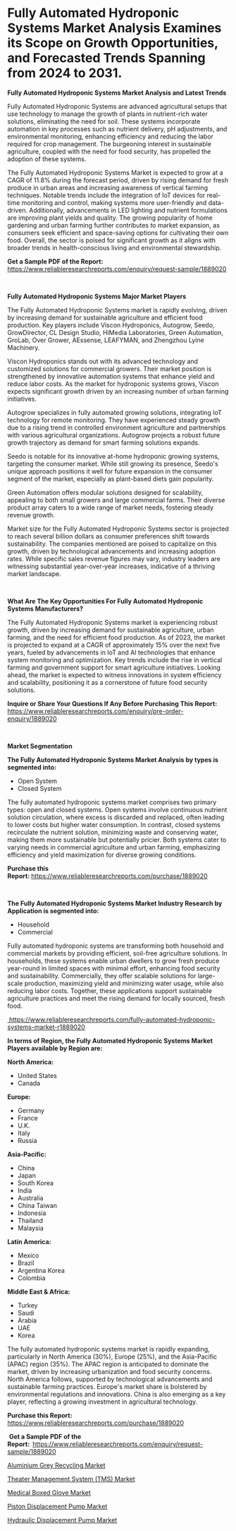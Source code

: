 <p><h1>Fully Automated Hydroponic Systems Market Analysis Examines its Scope on Growth Opportunities, and Forecasted Trends Spanning from 2024 to 2031.</h1></p><p><strong>Fully Automated Hydroponic Systems Market Analysis and Latest Trends</strong></p>
<p><p>Fully Automated Hydroponic Systems are advanced agricultural setups that use technology to manage the growth of plants in nutrient-rich water solutions, eliminating the need for soil. These systems incorporate automation in key processes such as nutrient delivery, pH adjustments, and environmental monitoring, enhancing efficiency and reducing the labor required for crop management. The burgeoning interest in sustainable agriculture, coupled with the need for food security, has propelled the adoption of these systems.</p><p>The Fully Automated Hydroponic Systems Market is expected to grow at a CAGR of 11.8% during the forecast period, driven by rising demand for fresh produce in urban areas and increasing awareness of vertical farming techniques. Notable trends include the integration of IoT devices for real-time monitoring and control, making systems more user-friendly and data-driven. Additionally, advancements in LED lighting and nutrient formulations are improving plant yields and quality. The growing popularity of home gardening and urban farming further contributes to market expansion, as consumers seek efficient and space-saving options for cultivating their own food. Overall, the sector is poised for significant growth as it aligns with broader trends in health-conscious living and environmental stewardship.</p></p>
<p><strong>Get a Sample PDF of the Report:&nbsp;</strong> <a href="https://www.reliableresearchreports.com/enquiry/request-sample/1889020?utm_campaign=11&utm_medium=2&utm_source=Github&utm_content=ia&utm_term=24102024&utm_id=fully-automated-hydroponic-systems">https://www.reliableresearchreports.com/enquiry/request-sample/1889020</a></p>
<p>&nbsp;</p>
<p><strong>Fully Automated Hydroponic Systems Major Market Players</strong></p>
<p><p>The Fully Automated Hydroponic Systems market is rapidly evolving, driven by increasing demand for sustainable agriculture and efficient food production. Key players include Viscon Hydroponics, Autogrow, Seedo, GrowDirector, CL Design Studio, HiMedia Laboratories, Green Automation, GroLab, Over Grower, AEssense, LEAFYMAN, and Zhengzhou Lyine Machinery.</p><p>Viscon Hydroponics stands out with its advanced technology and customized solutions for commercial growers. Their market position is strengthened by innovative automation systems that enhance yield and reduce labor costs. As the market for hydroponic systems grows, Viscon expects significant growth driven by an increasing number of urban farming initiatives.</p><p>Autogrow specializes in fully automated growing solutions, integrating IoT technology for remote monitoring. They have experienced steady growth due to a rising trend in controlled environment agriculture and partnerships with various agricultural organizations. Autogrow projects a robust future growth trajectory as demand for smart farming solutions expands.</p><p>Seedo is notable for its innovative at-home hydroponic growing systems, targeting the consumer market. While still growing its presence, Seedo's unique approach positions it well for future expansion in the consumer segment of the market, especially as plant-based diets gain popularity.</p><p>Green Automation offers modular solutions designed for scalability, appealing to both small growers and large commercial farms. Their diverse product array caters to a wide range of market needs, fostering steady revenue growth.</p><p>Market size for the Fully Automated Hydroponic Systems sector is projected to reach several billion dollars as consumer preferences shift towards sustainability. The companies mentioned are poised to capitalize on this growth, driven by technological advancements and increasing adoption rates. While specific sales revenue figures may vary, industry leaders are witnessing substantial year-over-year increases, indicative of a thriving market landscape.</p></p>
<p>&nbsp;</p>
<p><strong>What Are The Key Opportunities For Fully Automated Hydroponic Systems Manufacturers?</strong></p>
<p><p>The Fully Automated Hydroponic Systems market is experiencing robust growth, driven by increasing demand for sustainable agriculture, urban farming, and the need for efficient food production. As of 2023, the market is projected to expand at a CAGR of approximately 15% over the next five years, fueled by advancements in IoT and AI technologies that enhance system monitoring and optimization. Key trends include the rise in vertical farming and government support for smart agriculture initiatives. Looking ahead, the market is expected to witness innovations in system efficiency and scalability, positioning it as a cornerstone of future food security solutions.</p></p>
<p><strong>Inquire or Share Your Questions If Any Before Purchasing This Report:</strong> <a href="https://www.reliableresearchreports.com/enquiry/pre-order-enquiry/1889020?utm_campaign=11&utm_medium=2&utm_source=Github&utm_content=ia&utm_term=24102024&utm_id=fully-automated-hydroponic-systems">https://www.reliableresearchreports.com/enquiry/pre-order-enquiry/1889020</a></p>
<p>&nbsp;</p>
<p><strong>Market Segmentation</strong></p>
<p><strong>The Fully Automated Hydroponic Systems Market Analysis by types is segmented into:</strong></p>
<p><ul><li>Open System</li><li>Closed System</li></ul></p>
<p><p>The fully automated hydroponic systems market comprises two primary types: open and closed systems. Open systems involve continuous nutrient solution circulation, where excess is discarded and replaced, often leading to lower costs but higher water consumption. In contrast, closed systems recirculate the nutrient solution, minimizing waste and conserving water, making them more sustainable but potentially pricier. Both systems cater to varying needs in commercial agriculture and urban farming, emphasizing efficiency and yield maximization for diverse growing conditions.</p></p>
<p><strong>Purchase this Report:&nbsp;</strong><a href="https://www.reliableresearchreports.com/purchase/1889020?utm_campaign=11&utm_medium=2&utm_source=Github&utm_content=ia&utm_term=24102024&utm_id=fully-automated-hydroponic-systems">https://www.reliableresearchreports.com/purchase/1889020</a></p>
<p>&nbsp;</p>
<p><strong>The Fully Automated Hydroponic Systems Market Industry Research by Application is segmented into:</strong></p>
<p><ul><li>Household</li><li>Commercial</li></ul></p>
<p><p>Fully automated hydroponic systems are transforming both household and commercial markets by providing efficient, soil-free agriculture solutions. In households, these systems enable urban dwellers to grow fresh produce year-round in limited spaces with minimal effort, enhancing food security and sustainability. Commercially, they offer scalable solutions for large-scale production, maximizing yield and minimizing water usage, while also reducing labor costs. Together, these applications support sustainable agriculture practices and meet the rising demand for locally sourced, fresh food.</p></p>
<p><a href="https://www.reliableresearchreports.com/fully-automated-hydroponic-systems-market-r1889020?utm_campaign=11&utm_medium=2&utm_source=Github&utm_content=ia&utm_term=24102024&utm_id=fully-automated-hydroponic-systems">&nbsp;https://www.reliableresearchreports.com/fully-automated-hydroponic-systems-market-r1889020</a></p>
<p><strong>In terms of Region, the Fully Automated Hydroponic Systems Market Players available by Region are:</strong></p>
<p>
    <p> <strong> North America: </strong>
        <ul>
            <li>United States</li>
            <li>Canada</li>
        </ul>
        </p> 
    <p> <strong> Europe: </strong>
        <ul>
            <li>Germany</li>
            <li>France</li>
            <li>U.K.</li>
            <li>Italy</li>
            <li>Russia</li>
        </ul>
        </p> 
    <p> <strong> Asia-Pacific: </strong>
        <ul>
            <li>China</li>
            <li>Japan</li>
            <li>South Korea</li>
            <li>India</li>
            <li>Australia</li>
            <li>China Taiwan</li>
            <li>Indonesia</li>
            <li>Thailand</li>
            <li>Malaysia</li>
        </ul>
        </p> 
    <p> <strong> Latin America: </strong>
        <ul>
            <li>Mexico</li>
            <li>Brazil</li>
            <li>Argentina Korea</li>
            <li>Colombia</li>
        </ul>
        </p> 
    <p> <strong> Middle East & Africa: </strong>
        <ul>
            <li>Turkey</li>
            <li>Saudi</li>
            <li>Arabia</li>
            <li>UAE</li>
            <li>Korea</li>
        </ul>
    </p>
    </p>
<p><p>The fully automated hydroponic systems market is rapidly expanding, particularly in North America (30%), Europe (25%), and the Asia-Pacific (APAC) region (35%). The APAC region is anticipated to dominate the market, driven by increasing urbanization and food security concerns. North America follows, supported by technological advancements and sustainable farming practices. Europe's market share is bolstered by environmental regulations and innovations. China is also emerging as a key player, reflecting a growing investment in agricultural technology.</p></p>
<p><strong>Purchase this Report: </strong><a href="https://www.reliableresearchreports.com/purchase/1889020?utm_campaign=11&utm_medium=2&utm_source=Github&utm_content=ia&utm_term=24102024&utm_id=fully-automated-hydroponic-systems">https://www.reliableresearchreports.com/purchase/1889020</a></p>
<p>&nbsp;<strong>Get a Sample PDF of the Report:&nbsp;&nbsp;</strong><a href="https://www.reliableresearchreports.com/enquiry/request-sample/1889020?utm_campaign=11&utm_medium=2&utm_source=Github&utm_content=ia&utm_term=24102024&utm_id=fully-automated-hydroponic-systems">https://www.reliableresearchreports.com/enquiry/request-sample/1889020</a></p>
<p><strong></strong></p>
<p><p><a href="https://github.com/NancyAlvarado586/Market-Research-Report-List-1/blob/main/aluminium-grey-recycling-market.md?utm_campaign=11&utm_medium=2&utm_source=Github&utm_content=ia&utm_term=24102024&utm_id=fully-automated-hydroponic-systems">Aluminium Grey Recycling Market</a></p><p><a href="https://www.linkedin.com/pulse/future-innovation-global-theater-management-system-tms-sw02c?utm_campaign=11&utm_medium=2&utm_source=Github&utm_content=ia&utm_term=24102024&utm_id=fully-automated-hydroponic-systems">Theater Management System (TMS) Market</a></p><p><a href="https://github.com/kimhelmer83/Market-Research-Report-List-1/blob/main/medical-boxed-glove-market.md?utm_campaign=11&utm_medium=2&utm_source=Github&utm_content=ia&utm_term=24102024&utm_id=fully-automated-hydroponic-systems">Medical Boxed Glove Market</a></p><p><a href="https://issuu.com/reportprime-2/docs/piston-displacement-pump-market-siz_fee01e7caac81d?utm_campaign=11&utm_medium=2&utm_source=Github&utm_content=ia&utm_term=24102024&utm_id=fully-automated-hydroponic-systems">Piston Displacement Pump Market</a></p><p><a href="https://issuu.com/reportprime-2/docs/hydraulic-displacement-pump-market-_e406ff87bba798?utm_campaign=11&utm_medium=2&utm_source=Github&utm_content=ia&utm_term=24102024&utm_id=fully-automated-hydroponic-systems">Hydraulic Displacement Pump Market</a></p></p>